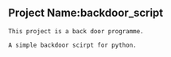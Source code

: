 Project Name:backdoor_script
---
    This project is a back door programme.
	
	A simple backdoor scirpt for python.
